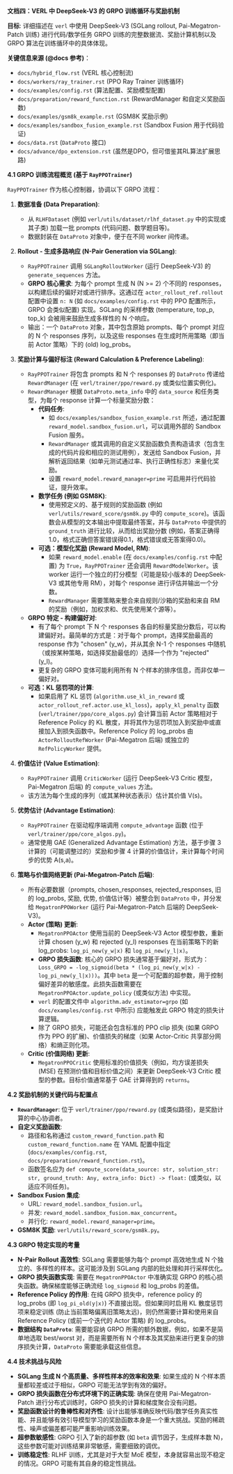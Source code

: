 **文档四：VERL 中 DeepSeek-V3 的 GRPO 训练循环与奖励机制**

**目标**: 详细描述在 `verl` 中使用 DeepSeek-V3 (SGLang rollout, Pai-Megatron-Patch 训练) 进行代码/数学任务 GRPO 训练的完整数据流、奖励计算机制以及 GRPO 算法在训练循环中的具体体现。

**关键信息来源 (@docs 参考)**：
*   `docs/hybrid_flow.rst` (VERL 核心控制流)
*   `docs/workers/ray_trainer.rst` (PPO Ray Trainer 训练循环)
*   `docs/examples/config.rst` (算法配置、奖励模型配置)
*   `docs/preparation/reward_function.rst` (RewardManager 和自定义奖励函数)
*   `docs/examples/gsm8k_example.rst` (GSM8K 奖励示例)
*   `docs/examples/sandbox_fusion_example.rst` (Sandbox Fusion 用于代码验证)
*   `docs/data.rst` (`DataProto` 接口)
*   `docs/advance/dpo_extension.rst` (虽然是DPO，但可借鉴其RL算法扩展思路)

**4.1 GRPO 训练流程概览 (基于 `RayPPOTrainer`)**

`RayPPOTrainer` 作为核心控制器，协调以下 GRPO 流程：

1.  **数据准备 (Data Preparation)**:
    *   从 `RLHFDataset` (例如 `verl/utils/dataset/rlhf_dataset.py` 中的实现或其子类) 加载一批 prompts (代码问题、数学题目等)。
    *   数据封装在 `DataProto` 对象中，便于在不同 worker 间传递。

2.  **Rollout - 生成多路响应 (N-Pair Generation via SGLang)**:
    *   `RayPPOTrainer` 调用 `SGLangRolloutWorker` (运行 DeepSeek-V3) 的 `generate_sequences` 方法。
    *   **GRPO 核心需求**: 为每个 prompt 生成 N (N >= 2) 个不同的 responses，以构建后续的偏好对或进行排序。这通过在 `actor_rollout_ref.rollout` 配置中设置 `n: N` (如 `docs/examples/config.rst` 中的 PPO 配置所示，GRPO 会类似配置) 实现。SGLang 的采样参数 (temperature, top_p, top_k) 会被用来鼓励生成多样性的 N 个响应。
    *   输出：一个 `DataProto` 对象，其中包含原始 prompts、每个 prompt 对应的 N 个 responses 序列，以及这些 responses 在生成时所用策略（即当前 Actor 策略）下的 (old) log_probs。

3.  **奖励计算与偏好标注 (Reward Calculation & Preference Labeling)**:
    *   `RayPPOTrainer` 将包含 prompts 和 N 个 responses 的 `DataProto` 传递给 `RewardManager` (在 `verl/trainer/ppo/reward.py` 或类似位置实例化)。
    *   `RewardManager` 根据 `DataProto.meta_info` 中的 `data_source` 和任务类型，为每个 response 计算一个标量奖励分数：
        *   **代码任务**:
            *   如 `docs/examples/sandbox_fusion_example.rst` 所述，通过配置 `reward_model.sandbox_fusion.url`，可以调用外部的 Sandbox Fusion 服务。
            *   `RewardManager` 或其调用的自定义奖励函数负责构造请求（包含生成的代码片段和相应的测试用例），发送给 Sandbox Fusion，并解析返回结果（如单元测试通过率、执行正确性标志）来量化奖励。
            *   设置 `reward_model.reward_manager=prime` 可启用并行代码验证，提升效率。
        *   **数学任务 (例如 GSM8K)**:
            *   使用预定义的、基于规则的奖励函数 (例如 `verl/utils/reward_score/gsm8k.py` 中的 `compute_score`)。该函数会从模型的文本输出中提取最终答案，并与 `DataProto` 中提供的 `ground_truth` 进行比较，从而给出奖励分数 (例如，答案正确得1.0，格式正确但答案错误得0.1，格式错误或无答案得0.0)。
        *   **可选：模型化奖励 (Reward Model, RM)**:
            *   如果 `reward_model.enable` (在 `docs/examples/config.rst` 中配置) 为 `True`，`RayPPOTrainer` 还会调用 `RewardModelWorker`。该 worker 运行一个独立的打分模型（可能是较小版本的 DeepSeek-V3 或其他专用 RM），对每个 response 进行评估并输出一个分数。
            *   `RewardManager` 需要策略来整合来自规则/沙箱的奖励和来自 RM 的奖励（例如，加权求和、优先使用某个源等）。
    *   **GRPO 特定 - 构建偏好对**:
        *   有了每个 prompt 下 N 个 responses 各自的标量奖励分数后，可以构建偏好对。最简单的方式是：对于每个 prompt，选择奖励最高的 response 作为 "chosen" (y_w)，并从其余 N-1 个 responses 中随机（或按某种策略，如选择奖励最低的）选择一个作为 "rejected" (y_l)。
        *   更复杂的 GRPO 变体可能利用所有 N 个样本的排序信息，而非仅单一偏好对。
    *   **可选：KL 惩罚项的计算**:
        *   如果启用了 KL 惩罚 (`algorithm.use_kl_in_reward` 或 `actor_rollout_ref.actor.use_kl_loss`)，`apply_kl_penalty` 函数 (`verl/trainer/ppo/core_algos.py`) 会计算当前 Actor 策略相对于 Reference Policy 的 KL 散度，并将其作为惩罚项加入到奖励中或直接加入到损失函数中。Reference Policy 的 log_probs 由 `ActorRolloutRefWorker` (Pai-Megatron 后端) 或独立的 `RefPolicyWorker` 提供。

4.  **价值估计 (Value Estimation)**:
    *   `RayPPOTrainer` 调用 `CriticWorker` (运行 DeepSeek-V3 Critic 模型，Pai-Megatron 后端) 的 `compute_values` 方法。
    *   该方法为每个生成的序列（或其某种状态表示）估计其价值 V(s)。

5.  **优势估计 (Advantage Estimation)**:
    *   `RayPPOTrainer` 在驱动程序端调用 `compute_advantage` 函数 (位于 `verl/trainer/ppo/core_algos.py`)。
    *   通常使用 GAE (Generalized Advantage Estimation) 方法，基于步骤 3 计算的（可能调整过的）奖励和步骤 4 计算的价值估计，来计算每个时间步的优势 A(s,a)。

6.  **策略与价值网络更新 (Pai-Megatron-Patch 后端)**:
    *   所有必要数据（prompts, chosen_responses, rejected_responses, 旧的 log_probs, 奖励, 优势, 价值估计等）被整合到 `DataProto` 中，并分发给 `MegatronPPOWorker` (运行 Pai-Megatron-Patch 后端的 DeepSeek-V3)。
    *   **Actor (策略) 更新**:
        *   `MegatronPPOActor` 使用当前的 DeepSeek-V3 Actor 模型参数，重新计算 chosen (y_w) 和 rejected (y_l) responses 在当前策略下的新 log_probs: `log_pi_new(y_w|x)` 和 `log_pi_new(y_l|x)`。
        *   **GRPO 损失函数**: 核心的 GRPO 损失通常基于偏好对，形式为：`Loss_GRPO = -log_sigmoid(beta * (log_pi_new(y_w|x) - log_pi_new(y_l|x)))`。其中 `beta` 是一个可配置的超参数，用于控制偏好差异的敏感度。此损失函数需要在 `MegatronPPOActor.update_policy` (或类似方法) 中实现。
        *   `verl` 的配置文件中 `algorithm.adv_estimator=grpo` (如 `docs/examples/config.rst` 中所示) 应能触发此 GRPO 特定的损失计算逻辑。
        *   除了 GRPO 损失，可能还会包含标准的 PPO clip 损失 (如果 GRPO 作为 PPO 的扩展)、价值损失的梯度（如果 Actor-Critic 共享部分网络）和熵正则化项。
    *   **Critic (价值网络) 更新**:
        *   `MegatronPPOCritic` 使用标准的价值损失（例如，均方误差损失 (MSE) 在预测价值和目标价值之间）来更新 DeepSeek-V3 Critic 模型的参数。目标价值通常基于 GAE 计算得到的 `returns`。

**4.2 奖励机制的关键代码与配置点**

*   **`RewardManager`**: 位于 `verl/trainer/ppo/reward.py` (或类似路径)，是奖励计算的中心协调者。
*   **自定义奖励函数**:
    *   路径和名称通过 `custom_reward_function.path` 和 `custom_reward_function.name` 在 YAML 配置中指定 (`docs/examples/config.rst`, `docs/preparation/reward_function.rst`)。
    *   函数签名应为 `def compute_score(data_source: str, solution_str: str, ground_truth: Any, extra_info: Dict) -> float:` (或类似，以适应不同任务)。
*   **Sandbox Fusion 集成**:
    *   URL: `reward_model.sandbox_fusion.url`。
    *   并发: `reward_model.sandbox_fusion.max_concurrent`。
    *   并行化: `reward_model.reward_manager=prime`。
*   **GSM8K 奖励**: `verl/utils/reward_score/gsm8k.py`。

**4.3 GRPO 特定实现的考量**

*   **N-Pair Rollout 高效性**: SGLang 需要能够为每个 prompt 高效地生成 N 个独立的、多样性的样本。这可能涉及到 SGLang 内部的批处理和并行采样优化。
*   **GRPO 损失函数实现**: 需要在 `MegatronPPOActor` 中准确实现 GRPO 的核心损失函数。确保梯度能够正确流经 `log_sigmoid` 和 log_probs 的差值。
*   **Reference Policy 的作用**: 在纯 GRPO 损失中，reference policy 的 log_probs (即 `log_pi_old(y|x)`) 不直接出现。但如果同时启用 KL 散度惩罚项来稳定训练 (防止当前策略偏离旧策略太远)，则仍然需要计算和使用来自 Reference Policy (或前一个迭代的 Actor 策略) 的 log_probs。
*   **数据结构 `DataProto`**: 需要能容纳 GRPO 所需的额外数据，例如，如果不是简单地选取 best/worst 对，而是需要所有 N 个样本及其奖励来进行更复杂的排序损失计算，`DataProto` 需要能承载这些信息。

**4.4 技术挑战与风险**

*   **SGLang 生成 N 个高质量、多样性样本的效率和效果**: 如果生成的 N 个样本质量都较差或过于相似，GRPO 可能无法学到有效的偏好。
*   **GRPO 损失函数在分布式环境下的正确实现**: 确保在使用 Pai-Megatron-Patch 进行分布式训练时，GRPO 损失的计算和梯度聚合没有问题。
*   **奖励函数设计的鲁棒性和对齐性**: 设计出能够准确反映代码/数学任务真实性能、并且能够有效引导模型学习的奖励函数本身是一个重大挑战。奖励的稀疏性、噪声或偏差都可能严重影响训练效果。
*   **超参数敏感性**: GRPO 引入了新的超参数 (如 `beta` 调节因子，生成样本数 N)，这些参数可能对训练结果非常敏感，需要细致的调优。
*   **训练稳定性**: RLHF 训练，尤其是对于大型 MoE 模型，本身就容易出现不稳定的情况。GRPO 可能有其自身的稳定性挑战。